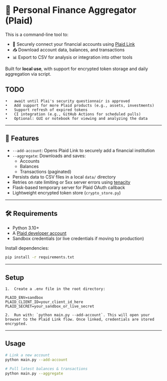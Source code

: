 # 🏦 Personal Finance Aggregator (Plaid)

This is a command-line tool to:

- 🔐 Securely connect your financial accounts using [Plaid Link](https://plaid.com/docs/link/)
- 📥 Download account data, balances, and transactions
- 📊 Export to CSV for analysis or integration into other tools

Built for **local use**, with support for encrypted token storage and daily aggregation via script.

## TODO
	•	await until Plai's security questionnair is approved
	•	Add support for more Plaid products (e.g., assets, investments)
	•	Support refresh of expired tokens
	•	CI integration (e.g., GitHub Actions for scheduled pulls)
	•	Optional: GUI or notebook for viewing and analyzing the data


---

## 🚀 Features

- `--add-account`: Opens Plaid Link to securely add a financial institution
- `--aggregate`: Downloads and saves:
  - Accounts
  - Balances
  - Transactions (paginated)
- Persists data to CSV files in a local `data/` directory
- Retries on rate limiting or 5xx server errors using [tenacity](https://tenacity.readthedocs.io/)
- Flask-based temporary server for Plaid OAuth callback
- Lightweight encrypted token store (`crypto_store.py`)

---

## 🛠 Requirements

- Python 3.10+
- A [Plaid developer account](https://dashboard.plaid.com/signup)
- Sandbox credentials (or live credentials if moving to production)

Install dependencies:

```bash
pip install -r requirements.txt
```

---

## Setup
	1.	Create a .env file in the root directory:
```
PLAID_ENV=sandbox
PLAID_CLIENT_ID=your_client_id_here
PLAID_SECRET=your_sandbox_or_live_secret
```
    2.	Run with: `python main.py --add-account`. This will open your browser to the Plaid Link flow. Once linked, credentials are stored encrypted.

---

## Usage
```bash
# Link a new account
python main.py --add-account

# Pull latest balances & transactions
python main.py --aggregate
```
